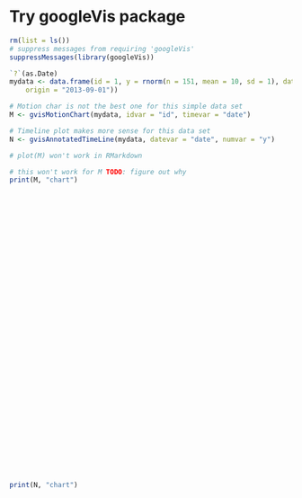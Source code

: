 Try googleVis package
======


```r
rm(list = ls())
# suppress messages from requiring 'googleVis'
suppressMessages(library(googleVis))

`?`(as.Date)
mydata <- data.frame(id = 1, y = rnorm(n = 151, mean = 10, sd = 1), date = as.Date(0:150, 
    origin = "2013-09-01"))

# Motion char is not the best one for this simple data set
M <- gvisMotionChart(mydata, idvar = "id", timevar = "date")

# Timeline plot makes more sense for this data set
N <- gvisAnnotatedTimeLine(mydata, datevar = "date", numvar = "y")
```



```r
# plot(M) won't work in RMarkdown

# this won't work for M TODO: figure out why
print(M, "chart")
```

<!-- MotionChart generated in R 3.0.2 by googleVis 0.4.7 package -->
<!-- Sun Feb  9 17:18:01 2014 -->


<!-- jsHeader -->
<script type="text/javascript">
 
// jsData 
function gvisDataMotionChartIDef43d20ac91 () {
var data = new google.visualization.DataTable();
var datajson =
[
 [
 "1",
new Date(2013,8,1),
10.01207057 
],
[
 "1",
new Date(2013,8,2),
11.50931182 
],
[
 "1",
new Date(2013,8,3),
8.770500836 
],
[
 "1",
new Date(2013,8,4),
9.972454839 
],
[
 "1",
new Date(2013,8,5),
9.58430418 
],
[
 "1",
new Date(2013,8,6),
8.810399025 
],
[
 "1",
new Date(2013,8,7),
11.44878047 
],
[
 "1",
new Date(2013,8,8),
11.46035475 
],
[
 "1",
new Date(2013,8,9),
10.54945317 
],
[
 "1",
new Date(2013,8,10),
10.47336964 
],
[
 "1",
new Date(2013,8,11),
11.57216397 
],
[
 "1",
new Date(2013,8,12),
9.477036127 
],
[
 "1",
new Date(2013,8,13),
8.93440672 
],
[
 "1",
new Date(2013,8,14),
9.89239122 
],
[
 "1",
new Date(2013,8,15),
9.651812313 
],
[
 "1",
new Date(2013,8,16),
10.11592054 
],
[
 "1",
new Date(2013,8,17),
8.211671331 
],
[
 "1",
new Date(2013,8,18),
10.25510693 
],
[
 "1",
new Date(2013,8,19),
9.509969878 
],
[
 "1",
new Date(2013,8,20),
8.827459333 
],
[
 "1",
new Date(2013,8,21),
9.338031732 
],
[
 "1",
new Date(2013,8,22),
9.821915158 
],
[
 "1",
new Date(2013,8,23),
11.43626648 
],
[
 "1",
new Date(2013,8,24),
9.517745683 
],
[
 "1",
new Date(2013,8,25),
9.810424715 
],
[
 "1",
new Date(2013,8,26),
10.59071402 
],
[
 "1",
new Date(2013,8,27),
9.573546283 
],
[
 "1",
new Date(2013,8,28),
10.94595831 
],
[
 "1",
new Date(2013,8,29),
10.80178946 
],
[
 "1",
new Date(2013,8,30),
10.3848434 
],
[
 "1",
new Date(2013,9,1),
11.02616715 
],
[
 "1",
new Date(2013,9,2),
10.34305049 
],
[
 "1",
new Date(2013,9,3),
9.642296943 
],
[
 "1",
new Date(2013,9,4),
10.02874081 
],
[
 "1",
new Date(2013,9,5),
11.45956554 
],
[
 "1",
new Date(2013,9,6),
9.831222328 
],
[
 "1",
new Date(2013,9,7),
7.804893762 
],
[
 "1",
new Date(2013,9,8),
9.763260088 
],
[
 "1",
new Date(2013,9,9),
8.369182239 
],
[
 "1",
new Date(2013,9,10),
9.636454222 
],
[
 "1",
new Date(2013,9,11),
9.25103059 
],
[
 "1",
new Date(2013,9,12),
11.09918264 
],
[
 "1",
new Date(2013,9,13),
11.69056788 
],
[
 "1",
new Date(2013,9,14),
9.031916845 
],
[
 "1",
new Date(2013,9,15),
10.43596734 
],
[
 "1",
new Date(2013,9,16),
11.42633855 
],
[
 "1",
new Date(2013,9,17),
11.33535672 
],
[
 "1",
new Date(2013,9,18),
10.79589972 
],
[
 "1",
new Date(2013,9,19),
10.60352294 
],
[
 "1",
new Date(2013,9,20),
10.47469625 
],
[
 "1",
new Date(2013,9,21),
11.46817445 
],
[
 "1",
new Date(2013,9,22),
10.26114392 
],
[
 "1",
new Date(2013,9,23),
10.01994295 
],
[
 "1",
new Date(2013,9,24),
9.797365173 
],
[
 "1",
new Date(2013,9,25),
10.14182103 
],
[
 "1",
new Date(2013,9,26),
8.401876635 
],
[
 "1",
new Date(2013,9,27),
10.13321988 
],
[
 "1",
new Date(2013,9,28),
11.17201783 
],
[
 "1",
new Date(2013,9,29),
12.22681493 
],
[
 "1",
new Date(2013,9,30),
11.86032647 
],
[
 "1",
new Date(2013,9,31),
9.956103904 
],
[
 "1",
new Date(2013,10,1),
10.90617886 
],
[
 "1",
new Date(2013,10,2),
7.827485719 
],
[
 "1",
new Date(2013,10,3),
9.015537348 
],
[
 "1",
new Date(2013,10,4),
11.28228292 
],
[
 "1",
new Date(2013,10,5),
8.88047637 
],
[
 "1",
new Date(2013,10,6),
10.86604452 
],
[
 "1",
new Date(2013,10,7),
8.864416238 
],
[
 "1",
new Date(2013,10,8),
8.538831287 
],
[
 "1",
new Date(2013,10,9),
9.866245965 
],
[
 "1",
new Date(2013,10,10),
11.98868043 
],
[
 "1",
new Date(2013,10,11),
9.637513261 
],
[
 "1",
new Date(2013,10,12),
10.67624984 
],
[
 "1",
new Date(2013,10,13),
9.142383998 
],
[
 "1",
new Date(2013,10,14),
9.492472276 
],
[
 "1",
new Date(2013,10,15),
11.63688417 
],
[
 "1",
new Date(2013,10,16),
8.983555523 
],
[
 "1",
new Date(2013,10,17),
10.96056625 
],
[
 "1",
new Date(2013,10,18),
9.933322138 
],
[
 "1",
new Date(2013,10,19),
9.633701025 
],
[
 "1",
new Date(2013,10,20),
10.21155717 
],
[
 "1",
new Date(2013,10,21),
9.489868973 
],
[
 "1",
new Date(2013,10,22),
10.10887943 
],
[
 "1",
new Date(2013,10,23),
9.907266712 
],
[
 "1",
new Date(2013,10,24),
10.21432357 
],
[
 "1",
new Date(2013,10,25),
10.0390214 
],
[
 "1",
new Date(2013,10,26),
10.14184872 
],
[
 "1",
new Date(2013,10,27),
10.37391988 
],
[
 "1",
new Date(2013,10,28),
10.3948244 
],
[
 "1",
new Date(2013,10,29),
11.28422833 
],
[
 "1",
new Date(2013,10,30),
9.69794126 
],
[
 "1",
new Date(2013,11,1),
9.246915634 
],
[
 "1",
new Date(2013,11,2),
10.05463922 
],
[
 "1",
new Date(2013,11,3),
10.50010307 
],
[
 "1",
new Date(2013,11,4),
10.42058894 
],
[
 "1",
new Date(2013,11,5),
10.46630131 
],
[
 "1",
new Date(2013,11,6),
7.791291671 
],
[
 "1",
new Date(2013,11,7),
8.871474148 
],
[
 "1",
new Date(2013,11,8),
10.55234445 
],
[
 "1",
new Date(2013,11,9),
9.862542784 
],
[
 "1",
new Date(2013,11,10),
10.04549772 
],
[
 "1",
new Date(2013,11,11),
9.810724416 
],
[
 "1",
new Date(2013,11,12),
9.863232187 
],
[
 "1",
new Date(2013,11,13),
9.676854523 
],
[
 "1",
new Date(2013,11,14),
11.35946267 
],
[
 "1",
new Date(2013,11,15),
9.506290242 
],
[
 "1",
new Date(2013,11,16),
9.149426551 
],
[
 "1",
new Date(2013,11,17),
10.52306849 
],
[
 "1",
new Date(2013,11,18),
10.15459699 
],
[
 "1",
new Date(2013,11,19),
11.2364086 
],
[
 "1",
new Date(2013,11,20),
11.21459253 
],
[
 "1",
new Date(2013,11,21),
10.39087731 
],
[
 "1",
new Date(2013,11,22),
10.2738244 
],
[
 "1",
new Date(2013,11,23),
10.39921434 
],
[
 "1",
new Date(2013,11,24),
10.37618639 
],
[
 "1",
new Date(2013,11,25),
10.12293196 
],
[
 "1",
new Date(2013,11,26),
10.14710131 
],
[
 "1",
new Date(2013,11,27),
10.16646787 
],
[
 "1",
new Date(2013,11,28),
8.906997323 
],
[
 "1",
new Date(2013,11,29),
10.4495864 
],
[
 "1",
new Date(2013,11,30),
10.05103765 
],
[
 "1",
new Date(2013,11,31),
9.688621949 
],
[
 "1",
new Date(2014,0,1),
9.901423942 
],
[
 "1",
new Date(2014,0,2),
9.503730311 
],
[
 "1",
new Date(2014,0,3),
10.40932495 
],
[
 "1",
new Date(2014,0,4),
5.653503762 
],
[
 "1",
new Date(2014,0,5),
11.48889714 
],
[
 "1",
new Date(2014,0,6),
11.13915966 
],
[
 "1",
new Date(2014,0,7),
10.32472766 
],
[
 "1",
new Date(2014,0,8),
9.353004983 
],
[
 "1",
new Date(2014,0,9),
11.27207107 
],
[
 "1",
new Date(2014,0,10),
10.84347837 
],
[
 "1",
new Date(2014,0,11),
11.07412271 
],
[
 "1",
new Date(2014,0,12),
11.08309532 
],
[
 "1",
new Date(2014,0,13),
9.547228902 
],
[
 "1",
new Date(2014,0,14),
9.527157214 
],
[
 "1",
new Date(2014,0,15),
11.22983387 
],
[
 "1",
new Date(2014,0,16),
8.441197733 
],
[
 "1",
new Date(2014,0,17),
9.641842792 
],
[
 "1",
new Date(2014,0,18),
9.659259561 
],
[
 "1",
new Date(2014,0,19),
10.5128711 
],
[
 "1",
new Date(2014,0,20),
10.51684198 
],
[
 "1",
new Date(2014,0,21),
9.876579033 
],
[
 "1",
new Date(2014,0,22),
9.006148939 
],
[
 "1",
new Date(2014,0,23),
9.816007574 
],
[
 "1",
new Date(2014,0,24),
10.99790253 
],
[
 "1",
new Date(2014,0,25),
8.558204763 
],
[
 "1",
new Date(2014,0,26),
9.625932343 
],
[
 "1",
new Date(2014,0,27),
11.27959933 
],
[
 "1",
new Date(2014,0,28),
9.57985431 
],
[
 "1",
new Date(2014,0,29),
10.17264303 
] 
];
data.addColumn('string','id');
data.addColumn('date','date');
data.addColumn('number','y');
data.addRows(datajson);
return(data);
}
 
// jsDrawChart
function drawChartMotionChartIDef43d20ac91() {
var data = gvisDataMotionChartIDef43d20ac91();
var options = {};
options["width"] =    600;
options["height"] =    500;

    var chart = new google.visualization.MotionChart(
    document.getElementById('MotionChartIDef43d20ac91')
    );
    chart.draw(data,options);
    

}
  
 
// jsDisplayChart
(function() {
var pkgs = window.__gvisPackages = window.__gvisPackages || [];
var callbacks = window.__gvisCallbacks = window.__gvisCallbacks || [];
var chartid = "motionchart";
  
// Manually see if chartid is in pkgs (not all browsers support Array.indexOf)
var i, newPackage = true;
for (i = 0; newPackage && i < pkgs.length; i++) {
if (pkgs[i] === chartid)
newPackage = false;
}
if (newPackage)
  pkgs.push(chartid);
  
// Add the drawChart function to the global list of callbacks
callbacks.push(drawChartMotionChartIDef43d20ac91);
})();
function displayChartMotionChartIDef43d20ac91() {
  var pkgs = window.__gvisPackages = window.__gvisPackages || [];
  var callbacks = window.__gvisCallbacks = window.__gvisCallbacks || [];
  window.clearTimeout(window.__gvisLoad);
  // The timeout is set to 100 because otherwise the container div we are
  // targeting might not be part of the document yet
  window.__gvisLoad = setTimeout(function() {
  var pkgCount = pkgs.length;
  google.load("visualization", "1", { packages:pkgs, callback: function() {
  if (pkgCount != pkgs.length) {
  // Race condition where another setTimeout call snuck in after us; if
  // that call added a package, we must not shift its callback
  return;
}
while (callbacks.length > 0)
callbacks.shift()();
} });
}, 100);
}
 
// jsFooter
</script>
 
<!-- jsChart -->  
<script type="text/javascript" src="https://www.google.com/jsapi?callback=displayChartMotionChartIDef43d20ac91"></script>
 
<!-- divChart -->
  
<div id="MotionChartIDef43d20ac91"
  style="width: 600px; height: 500px;">
</div>

```r
print(N, "chart")
```

<!-- AnnotatedTimeLine generated in R 3.0.2 by googleVis 0.4.7 package -->
<!-- Sun Feb  9 17:18:01 2014 -->


<!-- jsHeader -->
<script type="text/javascript">
 
// jsData 
function gvisDataAnnotatedTimeLineIDef42c2182f1 () {
var data = new google.visualization.DataTable();
var datajson =
[
 [
 new Date(2013,8,1),
10.01207057 
],
[
 new Date(2013,8,2),
11.50931182 
],
[
 new Date(2013,8,3),
8.770500836 
],
[
 new Date(2013,8,4),
9.972454839 
],
[
 new Date(2013,8,5),
9.58430418 
],
[
 new Date(2013,8,6),
8.810399025 
],
[
 new Date(2013,8,7),
11.44878047 
],
[
 new Date(2013,8,8),
11.46035475 
],
[
 new Date(2013,8,9),
10.54945317 
],
[
 new Date(2013,8,10),
10.47336964 
],
[
 new Date(2013,8,11),
11.57216397 
],
[
 new Date(2013,8,12),
9.477036127 
],
[
 new Date(2013,8,13),
8.93440672 
],
[
 new Date(2013,8,14),
9.89239122 
],
[
 new Date(2013,8,15),
9.651812313 
],
[
 new Date(2013,8,16),
10.11592054 
],
[
 new Date(2013,8,17),
8.211671331 
],
[
 new Date(2013,8,18),
10.25510693 
],
[
 new Date(2013,8,19),
9.509969878 
],
[
 new Date(2013,8,20),
8.827459333 
],
[
 new Date(2013,8,21),
9.338031732 
],
[
 new Date(2013,8,22),
9.821915158 
],
[
 new Date(2013,8,23),
11.43626648 
],
[
 new Date(2013,8,24),
9.517745683 
],
[
 new Date(2013,8,25),
9.810424715 
],
[
 new Date(2013,8,26),
10.59071402 
],
[
 new Date(2013,8,27),
9.573546283 
],
[
 new Date(2013,8,28),
10.94595831 
],
[
 new Date(2013,8,29),
10.80178946 
],
[
 new Date(2013,8,30),
10.3848434 
],
[
 new Date(2013,9,1),
11.02616715 
],
[
 new Date(2013,9,2),
10.34305049 
],
[
 new Date(2013,9,3),
9.642296943 
],
[
 new Date(2013,9,4),
10.02874081 
],
[
 new Date(2013,9,5),
11.45956554 
],
[
 new Date(2013,9,6),
9.831222328 
],
[
 new Date(2013,9,7),
7.804893762 
],
[
 new Date(2013,9,8),
9.763260088 
],
[
 new Date(2013,9,9),
8.369182239 
],
[
 new Date(2013,9,10),
9.636454222 
],
[
 new Date(2013,9,11),
9.25103059 
],
[
 new Date(2013,9,12),
11.09918264 
],
[
 new Date(2013,9,13),
11.69056788 
],
[
 new Date(2013,9,14),
9.031916845 
],
[
 new Date(2013,9,15),
10.43596734 
],
[
 new Date(2013,9,16),
11.42633855 
],
[
 new Date(2013,9,17),
11.33535672 
],
[
 new Date(2013,9,18),
10.79589972 
],
[
 new Date(2013,9,19),
10.60352294 
],
[
 new Date(2013,9,20),
10.47469625 
],
[
 new Date(2013,9,21),
11.46817445 
],
[
 new Date(2013,9,22),
10.26114392 
],
[
 new Date(2013,9,23),
10.01994295 
],
[
 new Date(2013,9,24),
9.797365173 
],
[
 new Date(2013,9,25),
10.14182103 
],
[
 new Date(2013,9,26),
8.401876635 
],
[
 new Date(2013,9,27),
10.13321988 
],
[
 new Date(2013,9,28),
11.17201783 
],
[
 new Date(2013,9,29),
12.22681493 
],
[
 new Date(2013,9,30),
11.86032647 
],
[
 new Date(2013,9,31),
9.956103904 
],
[
 new Date(2013,10,1),
10.90617886 
],
[
 new Date(2013,10,2),
7.827485719 
],
[
 new Date(2013,10,3),
9.015537348 
],
[
 new Date(2013,10,4),
11.28228292 
],
[
 new Date(2013,10,5),
8.88047637 
],
[
 new Date(2013,10,6),
10.86604452 
],
[
 new Date(2013,10,7),
8.864416238 
],
[
 new Date(2013,10,8),
8.538831287 
],
[
 new Date(2013,10,9),
9.866245965 
],
[
 new Date(2013,10,10),
11.98868043 
],
[
 new Date(2013,10,11),
9.637513261 
],
[
 new Date(2013,10,12),
10.67624984 
],
[
 new Date(2013,10,13),
9.142383998 
],
[
 new Date(2013,10,14),
9.492472276 
],
[
 new Date(2013,10,15),
11.63688417 
],
[
 new Date(2013,10,16),
8.983555523 
],
[
 new Date(2013,10,17),
10.96056625 
],
[
 new Date(2013,10,18),
9.933322138 
],
[
 new Date(2013,10,19),
9.633701025 
],
[
 new Date(2013,10,20),
10.21155717 
],
[
 new Date(2013,10,21),
9.489868973 
],
[
 new Date(2013,10,22),
10.10887943 
],
[
 new Date(2013,10,23),
9.907266712 
],
[
 new Date(2013,10,24),
10.21432357 
],
[
 new Date(2013,10,25),
10.0390214 
],
[
 new Date(2013,10,26),
10.14184872 
],
[
 new Date(2013,10,27),
10.37391988 
],
[
 new Date(2013,10,28),
10.3948244 
],
[
 new Date(2013,10,29),
11.28422833 
],
[
 new Date(2013,10,30),
9.69794126 
],
[
 new Date(2013,11,1),
9.246915634 
],
[
 new Date(2013,11,2),
10.05463922 
],
[
 new Date(2013,11,3),
10.50010307 
],
[
 new Date(2013,11,4),
10.42058894 
],
[
 new Date(2013,11,5),
10.46630131 
],
[
 new Date(2013,11,6),
7.791291671 
],
[
 new Date(2013,11,7),
8.871474148 
],
[
 new Date(2013,11,8),
10.55234445 
],
[
 new Date(2013,11,9),
9.862542784 
],
[
 new Date(2013,11,10),
10.04549772 
],
[
 new Date(2013,11,11),
9.810724416 
],
[
 new Date(2013,11,12),
9.863232187 
],
[
 new Date(2013,11,13),
9.676854523 
],
[
 new Date(2013,11,14),
11.35946267 
],
[
 new Date(2013,11,15),
9.506290242 
],
[
 new Date(2013,11,16),
9.149426551 
],
[
 new Date(2013,11,17),
10.52306849 
],
[
 new Date(2013,11,18),
10.15459699 
],
[
 new Date(2013,11,19),
11.2364086 
],
[
 new Date(2013,11,20),
11.21459253 
],
[
 new Date(2013,11,21),
10.39087731 
],
[
 new Date(2013,11,22),
10.2738244 
],
[
 new Date(2013,11,23),
10.39921434 
],
[
 new Date(2013,11,24),
10.37618639 
],
[
 new Date(2013,11,25),
10.12293196 
],
[
 new Date(2013,11,26),
10.14710131 
],
[
 new Date(2013,11,27),
10.16646787 
],
[
 new Date(2013,11,28),
8.906997323 
],
[
 new Date(2013,11,29),
10.4495864 
],
[
 new Date(2013,11,30),
10.05103765 
],
[
 new Date(2013,11,31),
9.688621949 
],
[
 new Date(2014,0,1),
9.901423942 
],
[
 new Date(2014,0,2),
9.503730311 
],
[
 new Date(2014,0,3),
10.40932495 
],
[
 new Date(2014,0,4),
5.653503762 
],
[
 new Date(2014,0,5),
11.48889714 
],
[
 new Date(2014,0,6),
11.13915966 
],
[
 new Date(2014,0,7),
10.32472766 
],
[
 new Date(2014,0,8),
9.353004983 
],
[
 new Date(2014,0,9),
11.27207107 
],
[
 new Date(2014,0,10),
10.84347837 
],
[
 new Date(2014,0,11),
11.07412271 
],
[
 new Date(2014,0,12),
11.08309532 
],
[
 new Date(2014,0,13),
9.547228902 
],
[
 new Date(2014,0,14),
9.527157214 
],
[
 new Date(2014,0,15),
11.22983387 
],
[
 new Date(2014,0,16),
8.441197733 
],
[
 new Date(2014,0,17),
9.641842792 
],
[
 new Date(2014,0,18),
9.659259561 
],
[
 new Date(2014,0,19),
10.5128711 
],
[
 new Date(2014,0,20),
10.51684198 
],
[
 new Date(2014,0,21),
9.876579033 
],
[
 new Date(2014,0,22),
9.006148939 
],
[
 new Date(2014,0,23),
9.816007574 
],
[
 new Date(2014,0,24),
10.99790253 
],
[
 new Date(2014,0,25),
8.558204763 
],
[
 new Date(2014,0,26),
9.625932343 
],
[
 new Date(2014,0,27),
11.27959933 
],
[
 new Date(2014,0,28),
9.57985431 
],
[
 new Date(2014,0,29),
10.17264303 
] 
];
data.addColumn('date','date');
data.addColumn('number','y');
data.addRows(datajson);
return(data);
}
 
// jsDrawChart
function drawChartAnnotatedTimeLineIDef42c2182f1() {
var data = gvisDataAnnotatedTimeLineIDef42c2182f1();
var options = {};
options["width"] =    600;
options["height"] =    300;

    var chart = new google.visualization.AnnotatedTimeLine(
    document.getElementById('AnnotatedTimeLineIDef42c2182f1')
    );
    chart.draw(data,options);
    

}
  
 
// jsDisplayChart
(function() {
var pkgs = window.__gvisPackages = window.__gvisPackages || [];
var callbacks = window.__gvisCallbacks = window.__gvisCallbacks || [];
var chartid = "annotatedtimeline";
  
// Manually see if chartid is in pkgs (not all browsers support Array.indexOf)
var i, newPackage = true;
for (i = 0; newPackage && i < pkgs.length; i++) {
if (pkgs[i] === chartid)
newPackage = false;
}
if (newPackage)
  pkgs.push(chartid);
  
// Add the drawChart function to the global list of callbacks
callbacks.push(drawChartAnnotatedTimeLineIDef42c2182f1);
})();
function displayChartAnnotatedTimeLineIDef42c2182f1() {
  var pkgs = window.__gvisPackages = window.__gvisPackages || [];
  var callbacks = window.__gvisCallbacks = window.__gvisCallbacks || [];
  window.clearTimeout(window.__gvisLoad);
  // The timeout is set to 100 because otherwise the container div we are
  // targeting might not be part of the document yet
  window.__gvisLoad = setTimeout(function() {
  var pkgCount = pkgs.length;
  google.load("visualization", "1", { packages:pkgs, callback: function() {
  if (pkgCount != pkgs.length) {
  // Race condition where another setTimeout call snuck in after us; if
  // that call added a package, we must not shift its callback
  return;
}
while (callbacks.length > 0)
callbacks.shift()();
} });
}, 100);
}
 
// jsFooter
</script>
 
<!-- jsChart -->  
<script type="text/javascript" src="https://www.google.com/jsapi?callback=displayChartAnnotatedTimeLineIDef42c2182f1"></script>
 
<!-- divChart -->
  
<div id="AnnotatedTimeLineIDef42c2182f1"
  style="width: 600px; height: 300px;">
</div>

